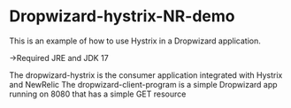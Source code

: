 # Dropwizard-hystrix-NR-demo

This is an example of how to use Hystrix in a Dropwizard application. 

->Required JRE and JDK 17

The dropwizard-hystrix is the consumer application integrated with Hystrix and NewRelic
The dropwizard-client-program is a simple Dropwizard app running on 8080 that has a simple GET resource
